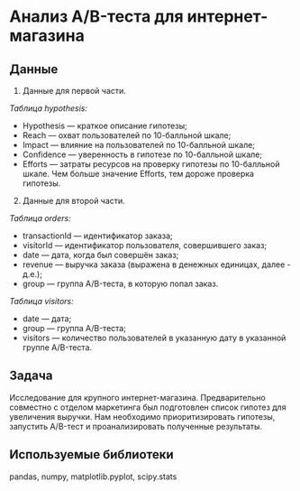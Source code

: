 # Анализ A/B-теста для интернет-магазина

## Данные

1. Данные для первой части.

*Таблица hypothesis:*

* Hypothesis — краткое описание гипотезы;
* Reach — охват пользователей по 10-балльной шкале;
* Impact — влияние на пользователей по 10-балльной шкале;
* Confidence — уверенность в гипотезе по 10-балльной шкале;
* Efforts — затраты ресурсов на проверку гипотезы по 10-балльной шкале. Чем больше значение Efforts, тем дороже проверка гипотезы.

2. Данные для второй части.

*Таблица orders:*

* transactionId — идентификатор заказа;
* visitorId — идентификатор пользователя, совершившего заказ;
* date — дата, когда был совершён заказ;
* revenue — выручка заказа (выражена в денежных единицах, далее - д.е.);
* group — группа A/B-теста, в которую попал заказ.

*Таблица visitors:*

* date — дата;
* group — группа A/B-теста;
* visitors — количество пользователей в указанную дату в указанной группе A/B-теста.


## Задача

Исследование для крупного интернет-магазина. Предварительно совместно с отделом маркетинга был подготовлен список гипотез для увеличения выручки.
Нам необходимо приоритизировать гипотезы, запустить A/B-тест и проанализировать полученные результаты.

## Используемые библиотеки

pandas, numpy, matplotlib.pyplot, scipy.stats
